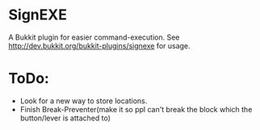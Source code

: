 SignEXE
=======

A Bukkit plugin for easier command-execution. See http://dev.bukkit.org/bukkit-plugins/signexe for usage.


ToDo:
=======
- Look for a new way to store locations.
- Finish Break-Preventer(make it so ppl can't break the block which the button/lever is attached to)
